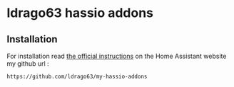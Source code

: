 # ldrago63 hassio addons


## Installation

For installation read [the official instructions](https://www.home-assistant.io/hassio/installing_third_party_addons/) on the Home Assistant website my github url :

```txt
https://github.com/ldrago63/my-hassio-addons
```
